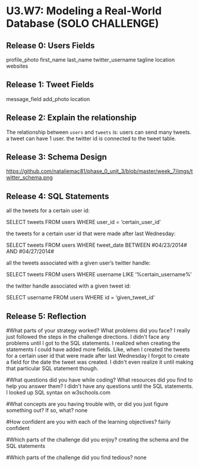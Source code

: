 # U3.W7: Modeling a Real-World Database (SOLO CHALLENGE)

## Release 0: Users Fields
profile_photo
first_name 
last_name
twitter_username
tagline
location
websites

## Release 1: Tweet Fields
message_field
add_photo
location

## Release 2: Explain the relationship
The relationship between `users` and `tweets` is: 
users can send many tweets. a tweet can have 1 user. the twitter id is connected to the tweet table.

## Release 3: Schema Design
https://github.com/nataliemac81/phase_0_unit_3/blob/master/week_7/imgs/twitter_schema.png

## Release 4: SQL Statements
<!-- Include your SQL Statements. How can you make markdown files show blocks of code? -->

all the tweets for a certain user id:

SELECT tweets FROM users 
WHERE user_id = ‘certain_user_id’

the tweets for a certain user id that were made after last Wednesday:

SELECT tweets FROM users
WHERE tweet_date BETWEEN #04/23/2014# AND #04/27/2014#


all the tweets associated with a given user’s twitter handle:

SELECT tweets FROM users 
WHERE username  LIKE ‘%certain_username%’


the twitter handle associated with a given tweet id:

SELECT username FROM users
WHERE id = ‘given_tweet_id’


## Release 5: Reflection
<!-- Be sure to add your reflection here!!! -->


#What parts of your strategy worked? What problems did you face?
I really just followed the steps in the challenge directions. I didn't face any problems until
I got to the SQL statements. I realized when creating the statements I could have added more fields.
Like, when I created the tweets for a certain user id that were made after last Wednesday I forgot to
create a field for the date the tweet was created. I didn't even realize it until making that particular
SQL statement though.

#What questions did you have while coding? What resources did you find to help you answer them?
I didn't have any questions until the SQL statements. I looked up SQL syntax on w3schools.com

#What concepts are you having trouble with, or did you just figure something out? If so, what?
none


#How confident are you with each of the learning objectives?
fairly confident

#Which parts of the challenge did you enjoy?
creating the schema and the SQL statements

#Which parts of the challenge did you find tedious?
none
